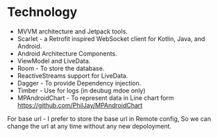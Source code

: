 # Technology
- MVVM architecture and Jetpack tools.
- Scarlet - a Retrofit inspired WebSocket client for Kotlin, Java, and Android.
- Android Architecture Components.
- ViewModel and LiveData.
- Room - To store the database.
- ReactiveStreams support for LiveData.
- Dagger - To provide Dependency injection.
- Timber - Use for logs (in deubug mdoe only)
- MPAndroidChart - To represent data in Line chart form
  https://github.com/PhilJay/MPAndroidChart

For base url -
I prefer to store the base url in Remote config, So we can change the url at any time without any new depoloyment.
